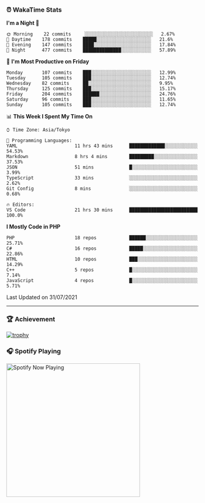 ### ⏰ WakaTime Stats


<!--START_SECTION:waka-->
**I'm a Night 🦉** 

```text
🌞 Morning    22 commits     ░░░░░░░░░░░░░░░░░░░░░░░░░   2.67% 
🌆 Daytime    178 commits    █████░░░░░░░░░░░░░░░░░░░░   21.6% 
🌃 Evening    147 commits    ████░░░░░░░░░░░░░░░░░░░░░   17.84% 
🌙 Night      477 commits    ██████████████░░░░░░░░░░░   57.89%

```
📅 **I'm Most Productive on Friday** 

```text
Monday       107 commits    ███░░░░░░░░░░░░░░░░░░░░░░   12.99% 
Tuesday      105 commits    ███░░░░░░░░░░░░░░░░░░░░░░   12.74% 
Wednesday    82 commits     ██░░░░░░░░░░░░░░░░░░░░░░░   9.95% 
Thursday     125 commits    ███░░░░░░░░░░░░░░░░░░░░░░   15.17% 
Friday       204 commits    ██████░░░░░░░░░░░░░░░░░░░   24.76% 
Saturday     96 commits     ███░░░░░░░░░░░░░░░░░░░░░░   11.65% 
Sunday       105 commits    ███░░░░░░░░░░░░░░░░░░░░░░   12.74%

```


📊 **This Week I Spent My Time On** 

```text
⌚︎ Time Zone: Asia/Tokyo

💬 Programming Languages: 
YAML                     11 hrs 43 mins      █████████████░░░░░░░░░░░░   54.53% 
Markdown                 8 hrs 4 mins        █████████░░░░░░░░░░░░░░░░   37.53% 
JSON                     51 mins             █░░░░░░░░░░░░░░░░░░░░░░░░   3.99% 
TypeScript               33 mins             ░░░░░░░░░░░░░░░░░░░░░░░░░   2.62% 
Git Config               8 mins              ░░░░░░░░░░░░░░░░░░░░░░░░░   0.68%

🔥 Editors: 
VS Code                  21 hrs 30 mins      █████████████████████████   100.0%

```

**I Mostly Code in PHP** 

```text
PHP                      18 repos            ██████░░░░░░░░░░░░░░░░░░░   25.71% 
C#                       16 repos            █████░░░░░░░░░░░░░░░░░░░░   22.86% 
HTML                     10 repos            ███░░░░░░░░░░░░░░░░░░░░░░   14.29% 
C++                      5 repos             █░░░░░░░░░░░░░░░░░░░░░░░░   7.14% 
JavaScript               4 repos             █░░░░░░░░░░░░░░░░░░░░░░░░   5.71%

```



 Last Updated on 31/07/2021
<!--END_SECTION:waka-->

---

### 🏆 Achievement

[![trophy](https://github-profile-trophy.vercel.app/?username=Slime-hatena&theme=flat&no-bg=true&no-frame=true&column=8)](https://github.com/ryo-ma/github-profile-trophy)

### 🎧 Spotify Playing

[<img src="https://spotify-now-playing-slime-hatena.vercel.app/api/spotify-playing" alt="Spotify Now Playing" width="350" />](https://open.spotify.com/user/slime_hatena)

<!--
**Slime-hatena/Slime-hatena** is a ✨ _special_ ✨ repository because its `README.md` (this file) appears on your GitHub profile.

Here are some ideas to get you started:

- 🔭 I’m currently working on ...
- 🌱 I’m currently learning ...
- 👯 I’m looking to collaborate on ...
- 🤔 I’m looking for help with ...
- 💬 Ask me about ...
- 📫 How to reach me: ...
- 😄 Pronouns: ...
- ⚡ Fun fact: ...
-->
